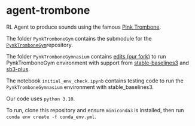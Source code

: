 # agent-trombone
RL Agent to produce sounds using the famous [Pink Trombone](https://dood.al/pinktrombone/).

The folder `PynkTromboneGym` contains the submodule for the [`PynkTromboneGym`](https://github.com/Geson-anko/PynkTromboneGym)repository.

The folder `PynkTromboneGymnasium` contains [edits (our fork)](https://github.com/chiral-carbon/PynkTromboneGymnasium) to run PynkTromboneGym environment with support from [stable-baselines3](https://github.com/DLR-RM/stable-baselines3) and [sb3-plus](https://github.com/adysonmaia/sb3-plus).

The notebook `initial_env_check.ipynb` contains testing code to run the `PynkTromboneGymnasium` environment with stable_baselines3.

Our code uses `python 3.10`.

To run, clone this repository and ensure `miniconda3` is installed, then run `conda env create -f conda_env.yml`.

